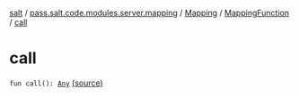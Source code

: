 [salt](../../../index.md) / [pass.salt.code.modules.server.mapping](../../index.md) / [Mapping](../index.md) / [MappingFunction](index.md) / [call](./call.md)

# call

`fun call(): `[`Any`](https://kotlinlang.org/api/latest/jvm/stdlib/kotlin/-any/index.html) [(source)](https://github.com/kurbaniec-tgm/salt/tree/master/code/modules/server/mapping/Mapping.kt#L89)